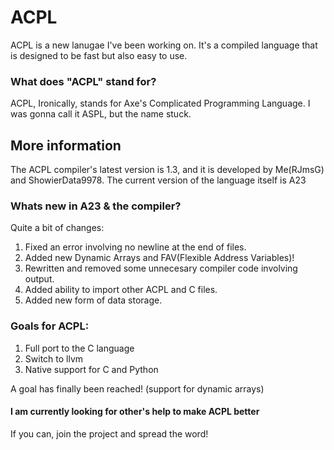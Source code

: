 # ACPL

ACPL is a new lanugae I've been working on.
It's a compiled language that is designed to be fast but also easy to use.

### What does "ACPL" stand for?
ACPL, Ironically, stands for Axe's Complicated Programming Language.
I was gonna call it ASPL, but the name stuck.

## More information
The ACPL compiler's latest version is 1.3, and it is developed by Me(RJmsG) and ShowierData9978.
The current version of the language itself is A23

### Whats new in A23 & the compiler?
Quite a bit of changes:

1) Fixed an error involving no newline at the end of files.
2) Added new Dynamic Arrays and FAV(Flexible Address Variables)!
3) Rewritten and removed some unnecesary compiler code involving output.
4) Added ability to import other ACPL and C files.
5) Added new form of data storage.

### Goals for ACPL:

1) Full port to the C language
2) Switch to llvm
3) Native support for C and Python

A goal has finally been reached! (support for dynamic arrays)

#### I am currently looking for other's help to make ACPL better
If you can, join the project and spread the word!